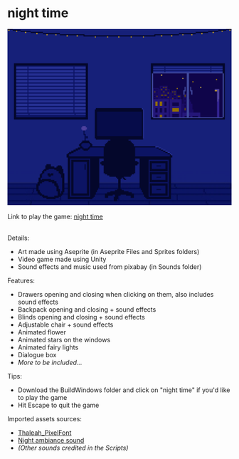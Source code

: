 # night time

![Image of video game. Image of a dark blue room with a computer](https://github.com/paper-clips/night-time/blob/0ee688b837166fca0c49bb95e887ef75b7097b36/Game%20Images/room-image.png?raw=true)

Link to play the game: [night time](https://paper-clips.github.io/night-time/) <br><br>

Details: <br>
- Art made using Aseprite (in Aseprite Files and Sprites folders)
- Video game made using Unity
- Sound effects and music used from pixabay (in Sounds folder)

Features: <br>
- Drawers opening and closing when clicking on them, also includes sound effects
- Backpack opening and closing + sound effects
- Blinds opening and closing + sound effects
- Adjustable chair + sound effects
- Animated flower
- Animated stars on the windows
- Animated fairy lights
- Dialogue box
- _More to be included..._

Tips: <br>
- Download the BuildWindows folder and click on "night time" if you'd like to play the game
- Hit Escape to quit the game

Imported assets sources: <br>
- [Thaleah_PixelFont](https://assetstore.unity.com/packages/2d/fonts/free-pixel-font-thaleah-140059)
- [Night ambiance sound](https://pixabay.com/sound-effects/night-ambience-17064/)
- _(Other sounds credited in the Scripts)_
